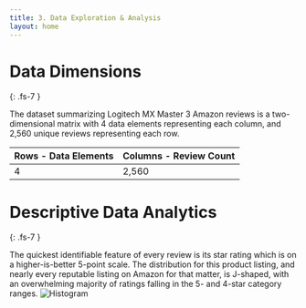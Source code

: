 ```yaml
---
title: 3. Data Exploration & Analysis
layout: home
---
```


# **Data Dimensions**
{: .fs-7 }

The dataset summarizing Logitech MX Master 3 Amazon reviews is a two-dimensional matrix with 4 data elements representing each column, and 2,560 unique reviews representing each row. 

| Rows - Data Elements       | Columns - Review Count          |
|:---------------------------|:--------------------------------|
|  4                         |  2,560                          |

# **Descriptive Data Analytics**
{: .fs-7 }

The quickest identifiable feature of every review is its star rating which is on a higher-is-better 5-point scale. The distribution for this product listing, and nearly every reputable listing on Amazon for that matter, is J-shaped, with an overwhelming majority of ratings falling in the 5- and 4-star category ranges.
![Histogram](/dveksler02.github.io/img/Histogram_DS105.png)
